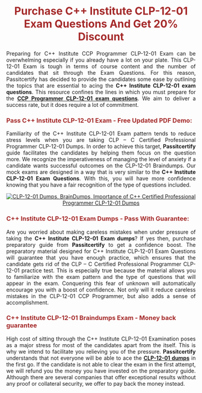 <meta CHARSET="UTF-8"/>
<h1 style="color:brown;text-align:center;">Purchase C++ Institute CLP-12-01 Exam Questions And Get 20% Discount</h1>

<p style="text-align:justify">Preparing for C++ Institute CCP Programmer CLP-12-01 Exam can be overwhelming especially if you already have a lot on your plate. This CLP-12-01 Exam is tough in terms of course content and the number of candidates that sit through the Exam Questions. For this reason, Passitcertify has decided to provide the candidates some ease by outlining the topics that are essential to acing the <strong>C++ Institute CLP-12-01 exam questions</strong>. This resource confines the lines in which you must prepare for the <a href="https://www.passitcertify.com/c++-institute/clp-12-01-questions.html"><strong>CCP Programmer CLP-12-01 exam questions</strong></a>. We aim to deliver a success rate, but it does require a lot of commitment.</p>

<h3 style="color:brown;text-align:left;">Pass C++ Institute CLP-12-01 Exam - Free Updated PDF Demo:</h3>

<p style="text-align:justify">Familiarity of the C++ Institute CLP-12-01 Exam pattern tends to reduce stress levels when you are taking CLP – C Certified Professional Programmer CLP-12-01 Dumps. In order to achieve this target, <strong>Passitcertify</strong> guide facilitates the candidates by helping them focus on the question more. We recognize the imperativeness of managing the level of anxiety if a candidate wants successful outcomes on the CLP-12-01 Braindumps. Our mock exams are designed in a way that is very similar to the <strong>C++ Institute CLP-12-01 Exam Questions</strong>. With this, you will have more confidence knowing that you have a fair recognition of the type of questions included.</p>

<p style="text-align: center;"><a href="https://www.passitcertify.com/c++-institute/clp-12-01-questions.html" rel="NOFOLLOW"><img alt="CLP-12-01 Dumps, BrainDumps, Importance of C++ Certified Professional Programmer CLP-12-01 Dumps" src="https://bit.ly/2ToUvun" /></a></p>

<h3 style="color:brown;text-align:left;">C++ Institute CLP-12-01 Exam Dumps - Pass With Guarantee:</h3>

<p style="text-align:justify">Are you worried about making careless mistakes when under pressure of taking the <strong>C++ Institute CLP-12-01 Exam dumps</strong>? If yes then, purchase preparatory guide from <strong>Passitcertify</strong> to get a confidence boost. The preparatory material designed for C++ Institute CLP-12-01 Exam Questions will guarantee that you have enough practice, which ensures that the candidate gets rid of the CLP – C Certified Professional Programmer CLP-12-01 practice test. This is especially true because the material allows you to familiarize with the exam pattern and the type of questions that will appear in the exam. Conquering this fear of unknown will automatically encourage you with a boost of confidence. Not only will it reduce careless mistakes in the CLP-12-01 CCP Programmer, but also adds a sense of accomplishment.</p>

<h3 style="color:brown;text-align:left;">C++ Institute CLP-12-01 Braindumps Exam - Money back guarantee</h3>

<p style="text-align:justify">High cost of sitting through the C++ Institute CLP-12-01 Examination poses as a major stress for most of the candidates apart from the  itself. This is why we intend to facilitate you relieving you of the pressure. <strong>Passitcertify</strong> understands that not everyone will be able to ace the <strong><a href="https://www.passitcertify.com/c++-institute/clp-12-01-questions.html">CLP-12-01 dumps</a></strong> in the first go. If the candidate is not able to clear the exam in the first attempt, we will refund you the money you have invested on the preparatory guide. Although there are several companies that offer exceptional results without any proof or collateral security, we offer to pay back the money instead.</p>
